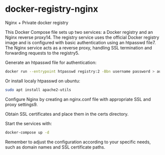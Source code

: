 # docker-registry-nginx
Nginx + Private docker registry

This Docker Compose file sets up two services: a Docker registry and an Nginx reverse proxy14. The registry service uses the official Docker registry image and is configured with basic authentication using an htpasswd file7. The Nginx service acts as a reverse proxy, handling SSL termination and forwarding requests to the registry5.



Generate an htpasswd file for authentication:

```bash
docker run --entrypoint htpasswd registry:2 -Bbn username password > auth/htpasswd
```

Or install localy htpasswd on ubuntu:

```bash
sudo apt install apache2-utils
```

Configure Nginx by creating an nginx.conf file with appropriate SSL and proxy settings9.

Obtain SSL certificates and place them in the certs directory.

Start the services with:

```bash
docker-compose up -d
```
Remember to adjust the configuration according to your specific needs, such as domain names and SSL certificate paths.